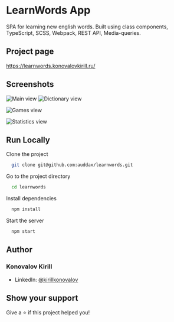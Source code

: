 # LearnWords App

SPA for learning new english words. Built using class components, TypeScript, SCSS, Webpack, REST API, Media-queries.

## Project page

<https://learnwords.konovalovkirill.ru/>

## Screenshots

![Main view](https://user-images.githubusercontent.com/9900821/194066359-e8c09f84-f172-4667-b628-0b617726a926.png)
![Dictionary view](https://user-images.githubusercontent.com/9900821/194066446-317471ff-e4d7-4120-b307-cc3fa2d90de3.png)

![Games view](https://user-images.githubusercontent.com/9900821/194066508-f1d238b4-4709-4d64-9a09-443ea4e0628c.png)

![Statistics view](https://user-images.githubusercontent.com/9900821/194066586-e5fe095f-b012-4007-997e-df42ca3704f1.png)

## Run Locally

Clone the project

```bash
  git clone git@github.com:auddax/learnwords.git
```

Go to the project directory

```bash
  cd learnwords
```

Install dependencies

```bash
  npm install
```

Start the server

```bash
  npm start
```

## Author

### Konovalov Kirill

* LinkedIn: [@kirillkonovalov](https://linkedin.com/in/kirillkonovalov)

## Show your support

Give a ⭐️ if this project helped you!
